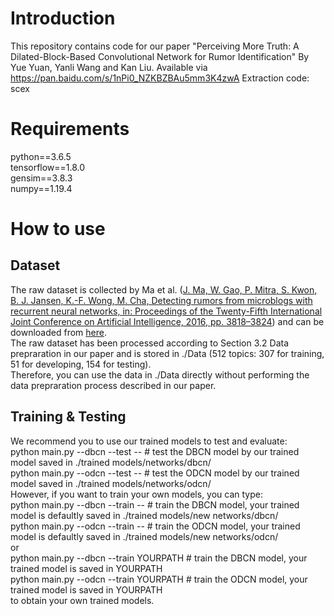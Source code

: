 # Introduction
This repository contains code for our paper "Perceiving More Truth: A Dilated-Block-Based Convolutional Network for Rumor Identification" By Yue Yuan, Yanli Wang and Kan Liu.  Available via https://pan.baidu.com/s/1nPi0_NZKBZBAu5mm3K4zwA Extraction code: scex
# Requirements
python==3.6.5  
tensorflow==1.8.0  
gensim==3.8.3  
numpy==1.19.4
# How to use
## Dataset
The raw dataset is collected by Ma et al. ([J. Ma, W. Gao, P. Mitra, S. Kwon, B. J. Jansen, K.-F. Wong, M. Cha, Detecting rumors from microblogs with recurrent neural networks, in: Proceedings of the Twenty-Fifth International Joint Conference on Artificial Intelligence, 2016, pp. 3818–3824](https://www.ijcai.org/Proceedings/16/Papers/537.pdf)) and can be downloaded from [here](https://alt.qcri.org/~wgao/data/rumdect.zip).  
The raw dataset has been processed according to Section 3.2 Data prepraration in our paper and is stored in ./Data (512 topics: 307 for training, 51 for developing, 154 for testing).  
Therefore, you can use the data in ./Data directly without performing the data prepraration process described in our paper.   
## Training & Testing
We recommend you to use our trained models to test and evaluate:  
python main.py --dbcn --test -- # test the DBCN model by our trained model saved in ./trained models/networks/dbcn/  
python main.py --odcn --test -- # test the ODCN model by our trained model saved in ./trained models/networks/odcn/  
However, if you want to train your own models, you can type:   
python main.py --dbcn --train -- # train the DBCN model, your trained model is defaultly saved in ./trained models/new networks/dbcn/  
python main.py --odcn --train -- # train the ODCN model, your trained model is defaultly saved in ./trained models/new networks/odcn/  
or  
python main.py --dbcn --train YOURPATH # train the DBCN model, your trained model is saved in YOURPATH  
python main.py --odcn --train YOURPATH # train the ODCN model, your trained model is saved in YOURPATH  
to obtain your own trained models.  
